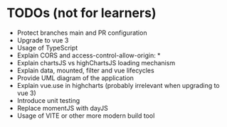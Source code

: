 # TODOs (not for learners)

- Protect branches main and PR configuration
- Upgrade to vue 3
- Usage of TypeScript
- Explain CORS and access-control-allow-origin: *
- Explain chartsJS vs highChartsJS loading mechanism
- Explain data, mounted, filter and vue lifecycles
- Provide UML diagram of the application
- Explain vue.use in highcharts (probably irrelevant when upgrading to vue 3)
- Introduce unit testing
- Replace momentJS with dayJS
- Usage of VITE or other more modern build tool